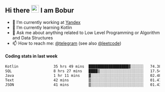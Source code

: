 ## Hi there <img src="https://media.giphy.com/media/hvRJCLFzcasrR4ia7z/giphy.gif" width="25px" height="25px"> I am Bobur

- 💼 I’m currently working at [Yandex](https://yandex.ru/)
- 🌱 I’m currently learning Kotlin
- 💬 Ask me about anything related to Low Level Programming or Algorithm and Data Structures
- 📫 How to reach me: [@telegram](https://t.me/octoant) (see also [@leetcode](https://leetcode.com/octoant/))    

#### Coding stats in last week

<!--START_SECTION:waka-->

```txt
Kotlin                35 hrs 49 mins  ██████████████████▓░░░░░░   74.38 %
SQL                   8 hrs 27 mins   ████▒░░░░░░░░░░░░░░░░░░░░   17.54 %
Java                  1 hr 11 mins    ▓░░░░░░░░░░░░░░░░░░░░░░░░   02.48 %
Text                  42 mins         ▒░░░░░░░░░░░░░░░░░░░░░░░░   01.47 %
JSON                  41 mins         ▒░░░░░░░░░░░░░░░░░░░░░░░░   01.43 %
```

<!--END_SECTION:waka-->
